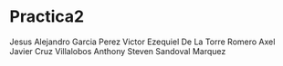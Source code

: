 # Practica2
Jesus Alejandro Garcia Perez
Victor Ezequiel De La Torre Romero
Axel Javier Cruz Villalobos
Anthony Steven Sandoval Marquez 
